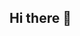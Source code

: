## Hi there 👋

<ing src="https://github.com/Crazy1god/Crazy1god/blob/main/qeliameow-cat.gif" alt="The Unliniteb" width="600">
